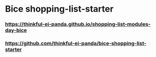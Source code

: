 # Bice shopping-list-starter

### https://thinkful-ei-panda.github.io/shopping-list-modules-day-bice
### https://github.com/thinkful-ei-panda/bice-shopping-list-starter



